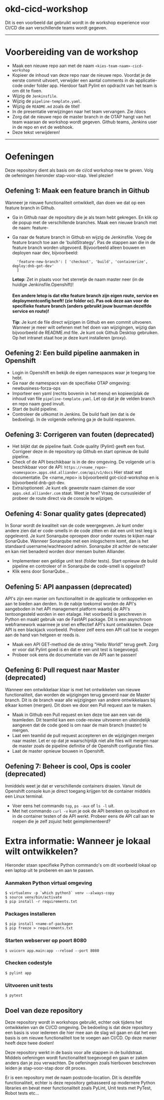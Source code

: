 # okd-cicd-workshop
Dit is een voorbeeld dat gebruikt wordt in de workshop experience voor CI/CD die
aan verschillende teams wordt gegeven. 

--------------------------------------------------------------------------------
# Voorbereiding van de workshop
- Maak een nieuwe repo aan met de naam `<kies-team-naam>-cicd-workshop`
- Kopieer de inhoud van deze repo naar de nieuwe repo. Voordat je de eerste commit
  uitvoert, verwijder een aantal comments in de applicatie-code onder folder 
  app. Hierdoor faalt Pylint en opdracht van het team is om dit te fixen.
- Wijzig de `Jenkinsfile`.
- Wijzig de `pipeline-template.yaml`.
- Wijzig de `README.md` zoals de titel!
- In de presentatie verwijzingen naar het team vervangen. Zie /docs
- Zorg dat de nieuwe repo de master branch in de OTAP hangt van het team waaraan
  de workshop wordt gegeven. Github teams, Jenkins user in de repo en evt de webhook.
- Deze tekst verwijderen!
--------------------------------------------------------------------------------

# Oefeningen
Deze repository dient als basis om de ci/cd workshop mee te geven. Volg de 
oefeningen hieronder stap-voor-stap. Veel plezier!

## Oefening 1: Maak een feature branch in Github
Wanneer je nieuwe functionaliteit ontwikkelt, dan doen we dat op een feature 
branch in Github.
- Ga in Github naar de repository die je als team hebt gekregen. En klik op de
  popup met de verschillende branches. Maak een nieuwe branch met de naam:
  feature-<kies een eigen naam>
- Ga naar de feature branch in Github en wijzig de Jenkinsfile. Voeg de feature
  branch toe aan de 'buildStrategy'. Pas de stappen aan die in de feature branch
  worden uitgevoerd. Bijvoorbeeld alleen bouwen en deployen naar dev, bijvoorbeeld:
  ```
    'feature-new-branch': [ 'checkout', 'build', 'containerize', deploy:dnb-got-dev'
    ]
  ```
  **Letop**: Zet in plaats voor het sterretje de naam master neer (in de huidige Jenkinsfile.Openshift)!
  
  #### Een andere letop is dat elke feature branch zijn eigen route, service en deploymentconfig heeft! (zie folder oc). Pas ook deze aan voor de specifieke feature branch (anders gebruikt jouw buurman dezelfde service en route)!
  
  **Tip**: Je kunt de file direct wijzigen in Github en een commit uitvoeren. Wanneer
  je meer wilt oefenen met het doen van wijzigingen, wijzig dan bijvoorbeeld
  de README.md file. Je kunt ook Github Desktop gebruiken. Op het intranet staat
  hoe je deze kunt installeren (proxy).

## Oefening 2: Een build pipeline aanmaken in Openshift
- Login in Openshift en bekijk de eigen namespaces waar je toegang toe hebt.
- Ga naar de namespace van de specifieke OTAP omgeving: newbusiness-forza-ops
- Importeer een yaml (rechts bovenin in het menu) en kopieer/plak de inhoud van file `pipeline-template.yaml`. Let op
  dat je de velden branch en repo naam goed invult.
- Start de build pipeline.
- Controleer de uitkomst in Jenkins. De build faalt (en dat is
  de bedoeling). In de volgende oefening ga je de build repareren.



## Oefening 3: Corrigeren van fouten (deprecated)
- Het blijkt dat de pipeline faalt. Code quality (Pylint) geeft een fout. 
  Corrigeer deze in de repository op Github en start opnieuw de build pipeline.
- Check of de API beschikbaar is in de dev omgeving. De volgende url is beschikbaar
  voor de API: `https://<name_repo>-<namespace>.apps.okd.alliander.com/api/v1/docs`
  Hier staat wat documentatie. De <name_repo> is bijvoorbeeld got-cicd-workshop en
  <namespace> is bijvoorbeeld dnb-got-dev.
- Extra/optioneel: Je kunt elk gewenste naam claimen die voor 
  `apps.okd.alliander.com` staat. Weet je hoe? Vraag de cursusleider of probeer
  de route direct via de console te wijzigen.

## Oefening 4: Sonar quality gates (deprecated)
In Sonar wordt de kwaliteit van de code weergegeven. Je kunt onder andere zien
dat er code-smells in de code zitten en dat een unit test leeg is opgeleverd.
Je kunt Sonarqube oproepen door onder routes te kijken naar SonarQube. Wanneer
Sonarqube met een inlogscherm komt, dan is het standaard username/wachtwoord admin.
Sonarqube zit achter de netscaler en kan niet benaderd worden door mensen buiten
Alliander.
- Implementeer een geldige unit test (folder tests). Start opnieuw de build pipeline
  en controleer of in Sonarqube de code-smell is opgelost?
- Klik eens door SonarQube...

## Oefening 5: API aanpassen (deprecated)
API's zijn een manier om functionaliteit in de applicatie te ontkoppelen en aan
te bieden aan derden. In de nabije toekomst worden de API's aangeboden in het API
management platform waarbij de API's tentoongesteld worden in een etalage.
Het voorbeeld is geschreven in Python en maakt gebruik van de FastAPI package. Dit is een
asynchroon webframework waarmee je snel en effectief API's kunt ontwikkelen. Deze
API is een blackjack voorbeeld. Probeer zelf eens een API call toe te voegen aan de
hand van hetgeen er reeds is.
- Maak een API GET-method die de string "Hello World!" terug geeft. Zorg er voor
  dat Pylint goed is en dat er een unit test is toegevoegd.
- Probeer ook eens de documentatie van de API aan te passen!

## Oefening 6: Pull request naar Master (deprecated)
Wanneer een ontwikkelaar klaar is met het ontwikkelen van nieuwe functionaliteit,
dan worden de wijzigingen terug gevoerd naar de Master branch. Dit is de branch
waar alle wijzigingen van andere ontwikkelaars bij elkaar komen (mergen). Dit
doen we door een Pull request aan te maken.
- Maak in Github een Pull request en ken deze toe aan een van de teamleden. Dit 
  teamlid kan een code-review uitvoeren en uiteindelijk aangeven dat de code
  goed is om naar de main branch (master) te mergen.
- Laat een teamlid de pull request accepteren en de wijzigingen mergen naar
  master. Let er op dat je waarschijnlijk niet alle files wilt mergen naar de
  master zoals de pipeline definitie of de Openshift configuratie files.
- Laat de master opnieuw bouwen in Openshift.

## Oefening 7: Beheer is cool, Ops is cooler (deprecated)
Inmiddels weet je dat er verschillende containers draaien. Vanuit de Openshift
console kun je direct toegang krijgen tot de container middels een Linux 
terminal.
- Voer eens het commando `top`, `ps -aux` of `ls -l` uit.
- Met het commando `curl -v` kun je ook de API bereiken op localhost en in de
  container testen of de API werkt. Probeer eens de API call aan te roepen die
  je zelf zojuist hebt geimplementeerd?

# Extra informatie: Wanneer je lokaal wilt ontwikkelen?
Hieronder staan specifieke Python commando's om dit voorbeeld lokaal op een laptop
uit te proberen en aan te passen.

### Aanmaken Python virtual omgeving
```
$ virtualenv -p `which python3` venv --always-copy
$ source venv/bin/activate
$ pip install -r requirements.txt
````

### Packages installeren
```
$ pip install <name-of-package>
$ pip freeze > requirements.txt
```

### Starten webserver op poort 8080
```
$ uvicorn app.main:app --reload --port 8080
```

### Checken codestyle
```
$ pylint app
```

### Uitvoeren unit tests
```
$ pytest
```
## Doel van deze repository
Deze repository wordt in workshops gebruikt, echter ook tijdens het ontwikkelen 
van de CI/CD omgeving. De bedoeling is dat deze repository een basis is voor iedereen
die hier mee aan de slag wil gaan en dat het een basis is om nieuwe functionaliteit
toe te voegen aan CI/CD. Op deze manier heeft deze twee doelen!

Deze repository werkt in de basis voor alle stappen in de buildstraat. Middels
oefeningen wordt functionaliteit toegevoegd en gaan er zaken anders dan je zou
verwachten. De oefeningen zoals hierboven beschreven leiden je stap-voor-stap
door dit proces.

Er is een repository met de naam postcode-location. Dit is dezelfde functionaliteit, 
echter is deze repository gebasseerd op modernere Python libraries en bevat meer
functionaliteit zoals PyLint, Unit tests met PyTest, Robot tests etc...
